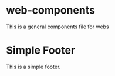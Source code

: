# web-components
This is a general components file for webs

# Simple Footer

This is a simple footer.
